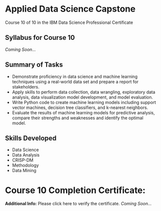 # Applied Data Science Capstone
Course 10 of 10 in the IBM Data Science Professional Certificate
## Syllabus for Course 10
*Coming Soon...*
## Summary of Tasks
- Demonstrate proficiency in data science and machine learning techniques using a real-world data set and prepare a report for stakeholders.
- Apply skills to perform data collection, data wrangling, exploratory data analysis, data visualization model development, and model evaluation.
- Write Python code to create machine learning models including support vector machines, decision tree classifiers, and k-nearest neighbors.
- Evaluate the results of machine learning models for predictive analysis, compare their strengths and weaknesses and identify the optimal model.
## Skills Developed
- Data Science
- Data Analysis
- CRISP-DM
- Methodology
- Data Mining
# Course 10 Completion Certificate:
**Additional Info:** Please click here to verify the certificate.
*Coming Soon...*

